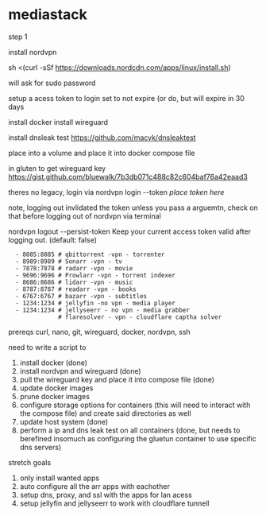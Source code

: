 # mediastack
step 1

install nordvpn

sh <(curl -sSf https://downloads.nordcdn.com/apps/linux/install.sh)

will ask for sudo password

setup a acess token to login
set to not expire (or do, but will expire in 30 days


install docker
install wireguard

install dnsleak test
https://github.com/macvk/dnsleaktest

place into a volume and place it into docker compose file


in gluten to get wireguard key
https://gist.github.com/bluewalk/7b3db071c488c82c604baf76a42eaad3

theres no legacy, login via nordvpn login --token *place token here*

note, logging out invlidated the token unless you pass a arguemtn, check on that before logging out of nordvpn via terminal

nordvpn logout  --persist-token  Keep your current access token valid after logging out. (default: false)


      - 8085:8085 # qbittorrent -vpn - torrenter
      - 8989:8989 # Sonarr -vpn - tv 
      - 7878:7878 # radarr -vpn - movie
      - 9696:9696 # Prowlarr -vpn - torrent indexer
      - 8686:8686 # lidarr -vpn - music
      - 8787:8787 # readarr -vpn - books
      - 6767:6767 # bazarr -vpn - subtitles
      - 1234:1234 # jellyfin -no vpn - media player
      - 1234:1234 # jellyseerr - no vpn - media grabber
                  # flaresolver - vpn - cloudflare captha solver


prereqs
curl, nano, git, wireguard, docker, nordvpn, ssh

need to write a script to
1) install docker (done)
2) install nordvpn and wireguard (done)
3) pull the wireguard key and place it into compose file (done)
4) update docker images
5) prune docker images
6) configure storage options for containers (this will need to interact with the compose file) and create said directories as well
7) update host system (done)
8) perform a ip and dns leak test on all containers (done, but needs to berefined insomuch as configuring the gluetun container to use specific dns servers)

stretch goals
1) only install wanted apps
2) auto configure all the arr apps with eachother
3) setup dns, proxy, and ssl with the apps for lan acess 
4) setup jellyfin and jellyseerr to work with cloudflare tunnell


